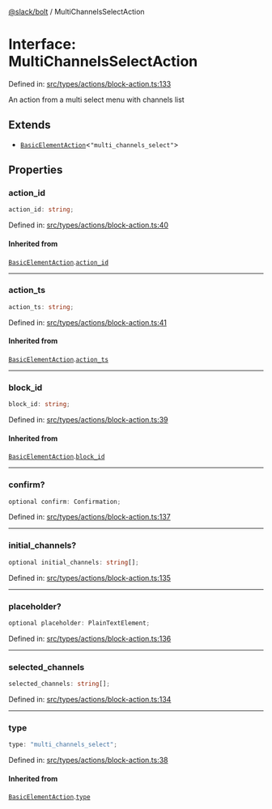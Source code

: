 [@slack/bolt](../index.md) / MultiChannelsSelectAction

# Interface: MultiChannelsSelectAction

Defined in: [src/types/actions/block-action.ts:133](https://github.com/slackapi/bolt-js/blob/main/src/types/actions/block-action.ts#L133)

An action from a multi select menu with channels list

## Extends

- [`BasicElementAction`](BasicElementAction.md)\<`"multi_channels_select"`\>

## Properties

### action\_id

```ts
action_id: string;
```

Defined in: [src/types/actions/block-action.ts:40](https://github.com/slackapi/bolt-js/blob/main/src/types/actions/block-action.ts#L40)

#### Inherited from

[`BasicElementAction`](BasicElementAction.md).[`action_id`](BasicElementAction.md#action_id)

***

### action\_ts

```ts
action_ts: string;
```

Defined in: [src/types/actions/block-action.ts:41](https://github.com/slackapi/bolt-js/blob/main/src/types/actions/block-action.ts#L41)

#### Inherited from

[`BasicElementAction`](BasicElementAction.md).[`action_ts`](BasicElementAction.md#action_ts)

***

### block\_id

```ts
block_id: string;
```

Defined in: [src/types/actions/block-action.ts:39](https://github.com/slackapi/bolt-js/blob/main/src/types/actions/block-action.ts#L39)

#### Inherited from

[`BasicElementAction`](BasicElementAction.md).[`block_id`](BasicElementAction.md#block_id)

***

### confirm?

```ts
optional confirm: Confirmation;
```

Defined in: [src/types/actions/block-action.ts:137](https://github.com/slackapi/bolt-js/blob/main/src/types/actions/block-action.ts#L137)

***

### initial\_channels?

```ts
optional initial_channels: string[];
```

Defined in: [src/types/actions/block-action.ts:135](https://github.com/slackapi/bolt-js/blob/main/src/types/actions/block-action.ts#L135)

***

### placeholder?

```ts
optional placeholder: PlainTextElement;
```

Defined in: [src/types/actions/block-action.ts:136](https://github.com/slackapi/bolt-js/blob/main/src/types/actions/block-action.ts#L136)

***

### selected\_channels

```ts
selected_channels: string[];
```

Defined in: [src/types/actions/block-action.ts:134](https://github.com/slackapi/bolt-js/blob/main/src/types/actions/block-action.ts#L134)

***

### type

```ts
type: "multi_channels_select";
```

Defined in: [src/types/actions/block-action.ts:38](https://github.com/slackapi/bolt-js/blob/main/src/types/actions/block-action.ts#L38)

#### Inherited from

[`BasicElementAction`](BasicElementAction.md).[`type`](BasicElementAction.md#type)
